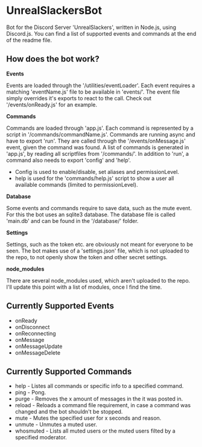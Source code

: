 # UnrealSlackersBot
Bot for the Discord Server 'UnrealSlackers', written in Node.js, using Discord.js.
You can find a list of supported events and commands at the end of the readme file.

How does the bot work?
----------------------

**Events**

Events are loaded through the '/utilities/eventLoader'. Each event requires a matching 'eventName.js' file to be available in 'events/'.
The event file simply overrides it's exports to react to the call. Check out '/events/onReady.js' for an example.

**Commands**

Commands are loaded through 'app.js'. Each command is represented by a script in '/commands/commandName.js'.
Commands are running async and have to export 'run'. They are called through the '/events/onMessage.js' event, given the command was found. A list of commands is generated in 'app.js', by reading all scriptfiles from '/commands/'.
In addition to 'run', a command also needs to export 'config' and 'help'.

* Config is used to enable/disable, set aliases and permissionLevel.
* help is used for the 'commands/help.js' script to show a user all available commands (limited to permissionLevel).

**Database**

Some events and commands require to save data, such as the mute event. For this the bot uses an sqlite3 database.
The database file is called 'main.db' and can be found in the '/database/' folder.

**Settings**

Settings, such as the token etc. are obviously not meant for everyone to be seen. The bot makes use of a 'settings.json' file, which is not uploaded to the repo, to not openly show the token and other secret settings.

**node_modules**

There are several node_modules used, which aren't uploaded to the repo. I'll update this point with a list of modules, once I find the time.

Currently Supported Events
--------------------------

* onReady
* onDisconnect
* onReconnecting
* onMessage
* onMessageUpdate
* onMessageDelete

Currently Supported Commands
----------------------------

* help - Listes all commands or specific info to a specified command.
* ping - Pong.
* purge - Removes the x amount of messages in the it was posted in.
* reload - Reloads a command file requirement, in case a command was changed and the bot shouldn't be stopped.
* mute - Mutes the specified user for x seconds and reason.
* unmute - Unmutes a muted user.
* whosmuted - Lists all muted users or the muted users filted by a specified moderator.
